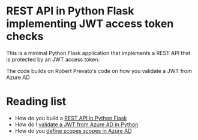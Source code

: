 # REST API in Python Flask implementing JWT access token checks

This is a minimal Python Flask application that implements a REST API that is protected by an JWT access token.

The code builds on Robert Prevato's code on how you validate a JWT from Azure AD

# Reading list

- How do you build a [REST API in Python Flask](http://blog.luisrei.com/articles/flaskrest.html)
- How do I [validate a JWT from Azure AD in Python](https://robertoprevato.github.io/Validating-JWT-Bearer-tokens-from-Azure-AD-in-Python/)
- How do you [define scopes scopes in Azure AD](https://joonasw.net/view/defining-permissions-and-roles-in-aad)
